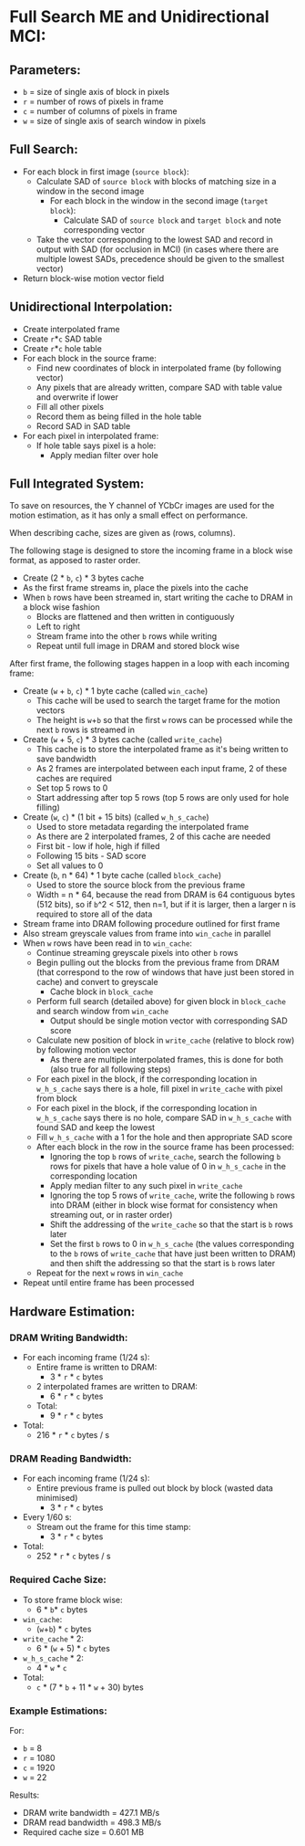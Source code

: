 # Full Search ME and Unidirectional MCI:

## Parameters:

- `b` = size of single axis of block in pixels
- `r` = number of rows of pixels in frame
- `c` = number of columns of pixels in frame
- `w` = size of single axis of search window in pixels

## Full Search:

- For each block in first image (`source block`):
    - Calculate SAD of `source block` with blocks of matching size in a window in the second image
        - For each block in the window in the second image (`target block`):
            - Calculate SAD of `source block` and `target block` and note corresponding vector
    - Take the vector corresponding to the lowest SAD and record in output with SAD (for occlusion in MCI) (in cases where there are multiple lowest SADs, precedence should be given to the smallest vector)
- Return block-wise motion vector field

## Unidirectional Interpolation:

- Create interpolated frame
- Create `r`*`c` SAD table
- Create `r`*`c` hole table
- For each block in the source frame:
    - Find new coordinates of block in interpolated frame (by following vector)
    - Any pixels that are already written, compare SAD with table value and overwrite if lower
    - Fill all other pixels
    - Record them as being filled in the hole table
    - Record SAD in SAD table
- For each pixel in interpolated frame:
    - If hole table says pixel is a hole:
        - Apply median filter over hole

## Full Integrated System:

To save on resources, the Y channel of YCbCr images are used for the motion estimation, as it has only a small effect on performance.

When describing cache, sizes are given as (rows, columns).

The following stage is designed to store the incoming frame in a block wise format, as apposed to raster order.

- Create (2 * `b`, `c`) * 3 bytes cache
- As the first frame streams in, place the pixels into the cache
- When `b` rows have been streamed in, start writing the cache to DRAM in a block wise fashion
    - Blocks are flattened and then written in contiguously
    - Left to right
    - Stream frame into the other `b` rows while writing
    - Repeat until full image in DRAM and stored block wise

After first frame, the following stages happen in a loop with each incoming frame:

- Create (`w` + `b`, `c`) * 1 byte cache (called `win_cache`)
    - This cache will be used to search the target frame for the motion vectors
    - The height is `w`+`b` so that the first `w` rows can be processed while the next `b` rows is streamed in
- Create (`w` + 5, `c`) * 3 bytes cache (called `write_cache`)
    - This cache is to store the interpolated frame as it's being written to save bandwidth
    - As 2 frames are interpolated between each input frame, 2 of these caches are required
    - Set top 5 rows to 0
    - Start addressing after top 5 rows (top 5  rows are only used for hole filling)
- Create (`w`, `c`) * (1 bit + 15 bits) (called `w_h_s_cache`)
    - Used to store metadata regarding the interpolated frame
    - As there are 2 interpolated frames, 2 of this cache are needed
    - First bit - low if hole, high if filled
    - Following 15 bits - SAD score
    - Set all values to 0
- Create (`b`, n * 64) * 1 byte cache (called `block_cache`)
    - Used to store the source block from the previous frame  
    - Width = n * 64, because the read from DRAM is 64 contiguous bytes (512 bits), so if `b`^2 < 512, then n=1, but if it is larger, then a larger n is required to store all of the data
- Stream frame into DRAM following procedure outlined for first frame
- Also stream greyscale values from frame into `win_cache` in parallel
- When `w` rows have been read in to `win_cache`:
    - Continue streaming greyscale pixels into other `b` rows
    - Begin pulling out the blocks from the previous frame from DRAM (that correspond to the row of windows that have just been stored in cache) and convert to greyscale
        - Cache block in `block_cache`
    - Perform full search (detailed above) for given block in `block_cache` and search window from `win_cache`
        - Output should be single motion vector with corresponding SAD score
    - Calculate new position of block in `write_cache` (relative to block row) by following motion vector
        - As there are multiple interpolated frames, this is done for both (also true for all following steps)
    - For each pixel in the block, if the corresponding location in `w_h_s_cache` says there is a hole, fill pixel in `write_cache` with pixel from block
    - For each pixel in the block, if the corresponding location in `w_h_s_cache` says there is no hole, compare SAD in `w_h_s_cache` with found SAD and keep the lowest
    - Fill `w_h_s_cache` with a 1 for the hole and then appropriate SAD score
    - After each block in the row in the source frame has been processed:
        - Ignoring the top `b` rows of `write_cache`, search the following `b` rows for pixels that have a hole value of 0 in `w_h_s_cache` in the corresponding location
        - Apply median filter to any such pixel in `write_cache`
        - Ignoring the top 5 rows of `write_cache`, write the following `b` rows into DRAM (either in block wise format for consistency when streaming out, or in raster order)
        - Shift the addressing of the `write_cache` so that the start is `b` rows later
        - Set the first `b` rows to 0 in `w_h_s_cache` (the values corresponding to the `b` rows of `write_cache` that have just been written to DRAM) and then shift the addressing so that the start is `b` rows later
    - Repeat for the next `w` rows in `win_cache`
- Repeat until entire frame has been processed

## Hardware Estimation:

### DRAM Writing Bandwidth:

- For each incoming frame (1/24 s):
    - Entire frame is written to DRAM:
        - 3 * `r` * `c` bytes
    - 2 interpolated frames are written to DRAM:
        - 6 * `r` * `c` bytes
    - Total:
        - 9 * `r` * `c` bytes
- Total:
    - 216 * `r` * `c` bytes / s

### DRAM Reading Bandwidth:

- For each incoming frame (1/24 s):
    - Entire previous frame is pulled out block by block (wasted data minimised)
        - 3 * `r` * `c` bytes
- Every 1/60 s:
    - Stream out the frame for this time stamp:
        - 3 * `r` * `c` bytes
- Total:
    - 252 * `r` * `c` bytes / s

### Required Cache Size:

- To store frame block wise:
    - 6 * `b`* `c` bytes
- `win_cache`:
    - (`w`+`b`) * `c` bytes
- `write_cache` * 2:
    - 6 * (`w` + 5) * `c` bytes
- `w_h_s_cache` * 2:
    - 4 * `w` * `c`
- Total:
    - `c` * (7 * `b` + 11 * `w` + 30) bytes

### Example Estimations:

For:
- `b` = 8
- `r` = 1080
- `c` = 1920
- `w` = 22

Results:
- DRAM write bandwidth = 427.1 MB/s
- DRAM read bandwidth = 498.3 MB/s
- Required cache size = 0.601 MB